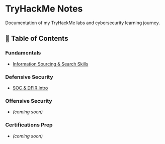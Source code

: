 # TryHackMe Notes

Documentation of my TryHackMe labs and cybersecurity learning journey.

## 📂 Table of Contents

### Fundamentals
- [Information Sourcing & Search Skills](fundamentals/information-sourcing-search-skills.md)

### Defensive Security
- [SOC & DFIR Intro](defensive-security/defensive-security-intro.md)

### Offensive Security
- *(coming soon)*

### Certifications Prep
- *(coming soon)*

